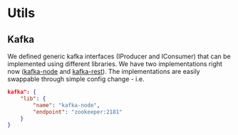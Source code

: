 # Utils

## Kafka

We defined generic kafka interfaces (IProducer and IConsumer) that can be implemented using different libraries. We have two implementations right now ([kafka-node](https://github.com/SOHU-Co/kafka-node) and [kafka-rest](https://github.com/confluentinc/kafka-rest-node)). The implementations are easily swappable through simple config change - i.e.

```json
kafka": {
    "lib": {
        "name": "kafka-node",
        "endpoint": "zookeeper:2181"
    }
}
```